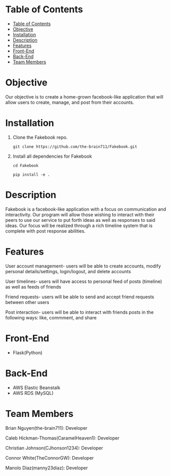 # Table of Contents
- [Table of Contents](#table-of-contents)
- [Objective](#objective)
- [Installation](#installation)
- [Description](#description)
- [Features](#features)
- [Front-End](#front-end)
- [Back-End](#back-end)
- [Team Members](#team-members)

# Objective
Our objective is to create a home-grown facebook-like application that will allow users to create, manage, and post from their accounts.

# Installation
1. Clone the Fakebook repo.
    
    `git clone https://github.com/the-brain711/Fakebook.git`

2. Install all dependencies for Fakebook
   
   `cd Fakebook`

   `pip install -e .` 

# Description
Fakebook is a facebook-like application with a focus on communication and interactivity. Our program will allow those wishing to interact 
with their peers to use our service to put forth ideas as well as responses to said ideas. Our focus will be realized through a rich timeline
system that is complete with post response abilities.

# Features 
User account management- users will be able to create accounts, modify personal details/settings, login/logout, and delete accounts

User timelines- users will have access to personal feed of posts (timeline) as well as feeds of friends

Friend requests- users will be able to send and accept friend requests between other users

Post interaction- users will be able to interact with friends posts in the following ways: like, commment, and share

# Front-End
* Flask(Python)

# Back-End
* AWS Elastic Beanstalk
* AWS RDS (MySQL)

# Team Members
Brian Nguyen(the-brain711): Developer

Caleb Hickman-Thomas(CaramelHeaven1): Developer

Christian Johnson(CJhonson1234): Developer 

Connor White(TheConnorGW): Developer

Manolo Diaz(manny23diaz): Developer
